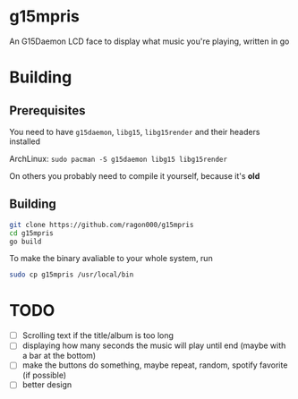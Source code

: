 # g15mpris

An G15Daemon LCD face to display what music you're playing, written in go

# Building

## Prerequisites

You need to have `g15daemon`, `libg15`, `libg15render` and their headers installed

ArchLinux: `sudo pacman -S g15daemon libg15 libg15render`

On others you probably need to compile it yourself, because it's **old**

## Building

```bash
git clone https://github.com/ragon000/g15mpris
cd g15mpris
go build
```

To make the binary avaliable to your whole system, run

```bash
sudo cp g15mpris /usr/local/bin
```


# TODO

- [ ] Scrolling text if the title/album is too long
- [ ] displaying how many seconds the music will play until end (maybe with a bar at the bottom)
- [ ] make the buttons do something, maybe repeat, random, spotify favorite (if possible)
- [ ] better design
